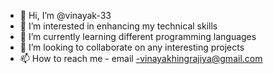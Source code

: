 - 👋 Hi, I’m @vinayak-33
- 👀 I’m interested in enhancing my technical skills
- 🌱 I’m currently learning different programming languages
- 💞️ I’m looking to collaborate on any interesting projects
- 📫 How to reach me -
     email -vinayakhingrajiya@gmail.com
